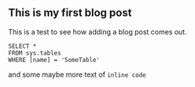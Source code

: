 ## This is my first blog post

This is a test to see how adding a blog post comes out.

 ```tsql
 SELECT *
 FROM sys.tables
 WHERE [name] = 'SomeTable'
 ```

and some maybe more text of `inline code`

